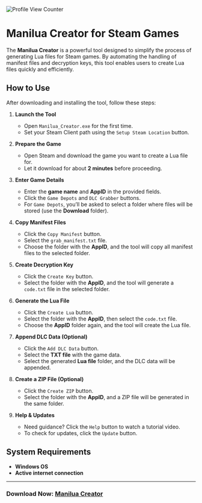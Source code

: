 ![Profile View Counter](https://komarev.com/ghpvc/?username=toxichome-whoami&color=blue)

# **Manilua Creator for Steam Games**

The **Manilua Creator** is a powerful tool designed to simplify the process of generating Lua files for Steam games. By automating the handling of manifest files and decryption keys, this tool enables users to create Lua files quickly and efficiently.

## **How to Use**
After downloading and installing the tool, follow these steps:

1. **Launch the Tool**  
   - Open `Manilua_Creator.exe` for the first time.  
   - Set your Steam Client path using the `Setup Steam Location` button.

2. **Prepare the Game**  
   - Open Steam and download the game you want to create a Lua file for.  
   - Let it download for about **2 minutes** before proceeding.

3. **Enter Game Details**  
   - Enter the **game name** and **AppID** in the provided fields.  
   - Click the `Game Depots` and `DLC Grabber` buttons.  
   - For `Game Depots`, you’ll be asked to select a folder where files will be stored (use the **Download** folder).

4. **Copy Manifest Files**  
   - Click the `Copy Manifest` button.  
   - Select the `grab_manifest.txt` file.  
   - Choose the folder with the **AppID**, and the tool will copy all manifest files to the selected folder.

5. **Create Decryption Key**  
   - Click the `Create Key` button.  
   - Select the folder with the **AppID**, and the tool will generate a `code.txt` file in the selected folder.

6. **Generate the Lua File**  
   - Click the `Create Lua` button.  
   - Select the folder with the **AppID**, then select the `code.txt` file.  
   - Choose the **AppID** folder again, and the tool will create the Lua file.

7. **Append DLC Data (Optional)**  
   - Click the `Add DLC Data` button.  
   - Select the **TXT file** with the game data.  
   - Select the generated **Lua file** folder, and the DLC data will be appended.

8. **Create a ZIP File (Optional)**  
   - Click the `Create ZIP` button.  
   - Select the folder with the **AppID**, and a ZIP file will be generated in the same folder.

9. **Help & Updates**  
   - Need guidance? Click the `Help` button to watch a tutorial video.  
   - To check for updates, click the `Update` button.

## **System Requirements**
- **Windows OS**  
- **Active internet connection**  

---

### **Download Now:**  [Manilua Creator](https://toxichome-whoami.github.io/manilua_creator_release/Manilua_Creator.zip)
